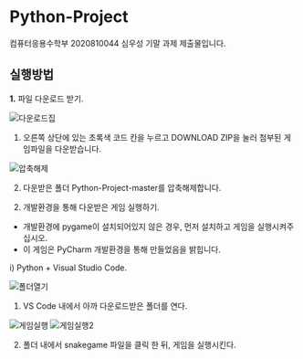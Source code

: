 # Python-Project

컴퓨터응용수학부 2020810044 심우성 기말 과제 제출물입니다.

## 실행방법

**1.** 파일 다운로드 받기.

![다운로드집](https://user-images.githubusercontent.com/67762575/86417938-890e6a00-bd09-11ea-8220-8469f05040a9.png)

1) 오른쪽 상단에 있는 초록색 코드 칸을 누르고 DOWNLOAD ZIP을 눌러 첨부된 게임파일을 다운받습니다.

![압축해제](https://user-images.githubusercontent.com/67762575/86418683-e86d7980-bd0b-11ea-823f-b255bdbf07b0.png)

2) 다운받은 폴더 Python-Project-master를 압축해제합니다.


2. 개발환경을 통해 다운받은 게임 실행하기.
* 개발환경에 pygame이 설치되어있지 않은 경우, 먼저 설치하고 게임을 실행시켜주십시오. 
* 이 게임은 PyCharm 개발환경을 통해 만들었음을 밝힙니다.

i) Python + Visual Studio Code.

![폴더열기](https://user-images.githubusercontent.com/67762575/86418849-78132800-bd0c-11ea-9ba7-548259fb1d22.png)

1) VS Code 내에서 아까 다운로드받은 폴더를 연다.

![게임실행](https://user-images.githubusercontent.com/67762575/86418921-b6a8e280-bd0c-11ea-9a4b-c27488ddb810.png)
![게임실행2](https://user-images.githubusercontent.com/67762575/86418925-b872a600-bd0c-11ea-9511-9cce306f2edf.png)

2) 폴더 내에서 snakegame 파일을 클릭 한 뒤, 게임을 실행시킨다.











